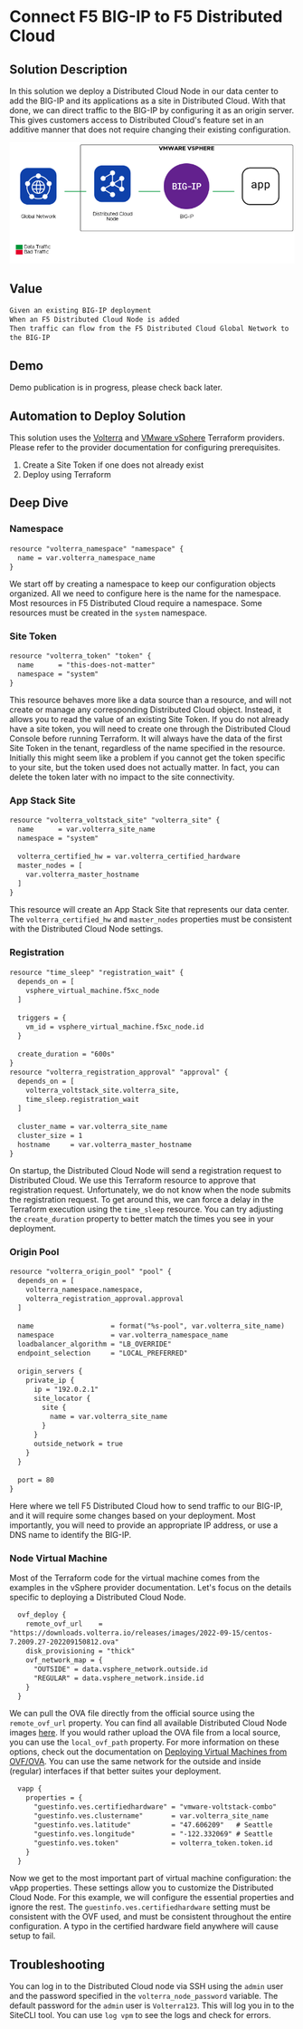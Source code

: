 # Connect F5 BIG-IP to F5 Distributed Cloud

## Solution Description
In this solution we deploy a Distributed Cloud Node in our data center to add the BIG-IP and its applications as a site in Distributed Cloud.
With that done, we can direct traffic to the BIG-IP by configuring it as an origin server.
This gives customers access to Distributed Cloud's feature set in an additive manner that does not require changing their existing configuration.

<img src="images/architecture.png">

## Value
```gherkin
Given an existing BIG-IP deployment
When an F5 Distributed Cloud Node is added
Then traffic can flow from the F5 Distributed Cloud Global Network to the BIG-IP
```

## Demo
Demo publication is in progress, please check back later.
<!--[![Video](https://img.youtube.com/vi/2fRqVYpZOK4/maxresdefault.jpg)](https://www.youtube.com/watch?v=2fRqVYpZOK4&t=519s)-->

## Automation to Deploy Solution
This solution uses the [Volterra](https://registry.terraform.io/providers/volterraedge/volterra/latest/docs) and [VMware vSphere](https://registry.terraform.io/providers/hashicorp/vsphere/latest/docs) Terraform providers.
Please refer to the provider documentation for configuring prerequisites.

1. Create a Site Token if one does not already exist
2. Deploy using Terraform

## Deep Dive
### Namespace
```hcl
resource "volterra_namespace" "namespace" {
  name = var.volterra_namespace_name
}
```
We start off by creating a namespace to keep our configuration objects organized.
All we need to configure here is the name for the namespace.
Most resources in F5 Distributed Cloud require a namespace.
Some resources must be created in the `system` namespace.

### Site Token
```hcl
resource "volterra_token" "token" {
  name      = "this-does-not-matter"
  namespace = "system"
}
```
This resource behaves more like a data source than a resource, and will not create or manage any corresponding Distributed Cloud object.
Instead, it allows you to read the value of an existing Site Token.
If you do not already have a site token, you will need to create one through the Distributed Cloud Console before running Terraform.
It will always have the data of the first Site Token in the tenant, regardless of the name specified in the resource.
Initially this might seem like a problem if you cannot get the token specific to your site, but the token used does not actually matter.
In fact, you can delete the token later with no impact to the site connectivity.

### App Stack Site
```hcl
resource "volterra_voltstack_site" "volterra_site" {
  name      = var.volterra_site_name
  namespace = "system"

  volterra_certified_hw = var.volterra_certified_hardware
  master_nodes = [
    var.volterra_master_hostname
  ]
}
```
This resource will create an App Stack Site that represents our data center.
The `volterra_certified_hw` and `master_nodes` properties must be consistent with the Distributed Cloud Node settings.

### Registration
```hcl
resource "time_sleep" "registration_wait" {
  depends_on = [
    vsphere_virtual_machine.f5xc_node
  ]

  triggers = {
    vm_id = vsphere_virtual_machine.f5xc_node.id
  }

  create_duration = "600s"
}
resource "volterra_registration_approval" "approval" {
  depends_on = [
    volterra_voltstack_site.volterra_site,
    time_sleep.registration_wait
  ]

  cluster_name = var.volterra_site_name
  cluster_size = 1
  hostname     = var.volterra_master_hostname
}
```
On startup, the Distributed Cloud Node will send a registration request to Distributed Cloud.
We use this Terraform resource to approve that registration request.
Unfortunately, we do not know when the node submits the registration request.
To get around this, we can force a delay in the Terraform execution using the `time_sleep` resource.
You can try adjusting the `create_duration` property to better match the times you see in your deployment.

### Origin Pool
```hcl
resource "volterra_origin_pool" "pool" {
  depends_on = [
    volterra_namespace.namespace,
    volterra_registration_approval.approval
  ]

  name                   = format("%s-pool", var.volterra_site_name)
  namespace              = var.volterra_namespace_name
  loadbalancer_algorithm = "LB_OVERRIDE"
  endpoint_selection     = "LOCAL_PREFERRED"

  origin_servers {
    private_ip {
      ip = "192.0.2.1"
      site_locator {
        site {
          name = var.volterra_site_name
        }
      }
      outside_network = true
    }
  }

  port = 80
}
```
Here where we tell F5 Distributed Cloud how to send traffic to our BIG-IP, and it will require some changes based on your deployment.
Most importantly, you will need to provide an appropriate IP address, or use a DNS name to identify the BIG-IP.

### Node Virtual Machine
Most of the Terraform code for the virtual machine comes from the examples in the vSphere provider documentation.
Let's focus on the details specific to deploying a Distributed Cloud Node.

```hcl
  ovf_deploy {
    remote_ovf_url    = "https://downloads.volterra.io/releases/images/2022-09-15/centos-7.2009.27-202209150812.ova"
    disk_provisioning = "thick"
    ovf_network_map = {
      "OUTSIDE" = data.vsphere_network.outside.id
      "REGULAR" = data.vsphere_network.inside.id
    }
  }
```

We can pull the OVA file directly from the official source using the `remote_ovf_url` property.
You can find all available Distributed Cloud Node images [here](https://docs.cloud.f5.com/docs/images).
If you would rather upload the OVA file from a local source, you can use the `local_ovf_path` property.
For more information on these options, check out the documentation on [Deploying Virtual Machines from OVF/OVA](https://registry.terraform.io/providers/hashicorp/vsphere/latest/docs/resources/virtual_machine#deploying-virtual-machines-from-ovfova).
You can use the same network for the outside and inside (regular) interfaces if that better suites your deployment.

```hcl
  vapp {
    properties = {
      "guestinfo.ves.certifiedhardware" = "vmware-voltstack-combo"
      "guestinfo.ves.clustername"       = var.volterra_site_name
      "guestinfo.ves.latitude"          = "47.606209"   # Seattle
      "guestinfo.ves.longitude"         = "-122.332069" # Seattle
      "guestinfo.ves.token"             = volterra_token.token.id
    }
  }
```

Now we get to the most important part of virtual machine configuration: the vApp properties.
These settings allow you to customize the Distributed Cloud Node.
For this example, we will configure the essential properties and ignore the rest.
The `guestinfo.ves.certifiedhardware` setting must be consistent with the OVF used, and must be consistent throughout the entire configuration.
A typo in the certified hardware field anywhere will cause setup to fail.

## Troubleshooting
You can log in to the Distributed Cloud node via SSH using the `admin` user and the password specified in the `volterra_node_password` variable.
The default password for the `admin` user is `Volterra123`.
This will log you in to the SiteCLI tool.
You can use `log vpm` to see the logs and check for errors.
